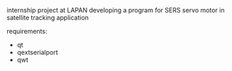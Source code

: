 internship project at LAPAN
developing a program for SERS servo motor in satellite tracking application

requirements: 
- qt
- qextserialport
- qwt
